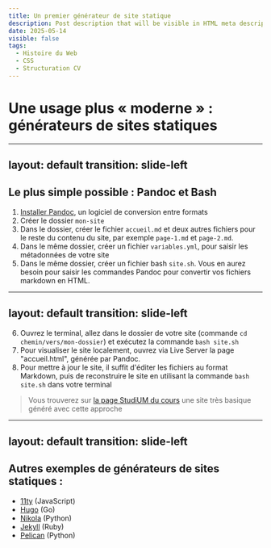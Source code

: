 ```yaml
---
title: Un premier générateur de site statique
description: Post description that will be visible in HTML meta description.
date: 2025-05-14
visible: false
tags:
  - Histoire du Web
  - CSS
  - Structuration CV
---
```


# Une usage plus « moderne » : générateurs de sites statiques 

---
layout: default
transition: slide-left
---

## Le plus simple possible : Pandoc et Bash

1. [Installer Pandoc](https://pandoc.org/installing.html), un logiciel de conversion entre formats
2. Créer le dossier `mon-site`
3. Dans le dossier, créer le fichier `accueil.md` et deux autres fichiers pour le reste du contenu du site, par exemple `page-1.md` et `page-2.md`.
4. Dans le même dossier, créer un fichier `variables.yml`, pour saisir les métadonnées de votre site
5. Dans le même dossier, créer un fichier bash `site.sh`. Vous en aurez besoin pour saisir les commandes Pandoc pour convertir vos fichiers markdown en HTML.

---
layout: default
transition: slide-left
---

6. Ouvrez le terminal, allez dans le dossier de votre site (commande `cd chemin/vers/mon-dossier`) et exécutez la commande `bash site.sh`
7. Pour visualiser le site localement, ouvrez via Live Server la page "accueil.html", générée par Pandoc.
8. Pour mettre à jour le site, il suffit d'éditer les fichiers au format Markdown, puis de reconstruire le site en utilisant la commande `bash site.sh` dans votre terminal

> Vous trouverez sur [la page StudiUM du cours](https://studium.umontreal.ca/course/view.php?id=258409) une site très basique généré avec cette approche


---
layout: default
transition: slide-left
---


## Autres exemples de générateurs de sites statiques : 

- [11ty](https://www.11ty.dev/docs/) (JavaScript)
- [Hugo](https://gohugo.io/) (Go)
- [Nikola](https://getnikola.com/) (Python)
- [Jekyll](https://jekyllrb.com/) (Ruby)
- [Pelican](https://getpelican.com/) (Python)


<!--to be continued...-->
